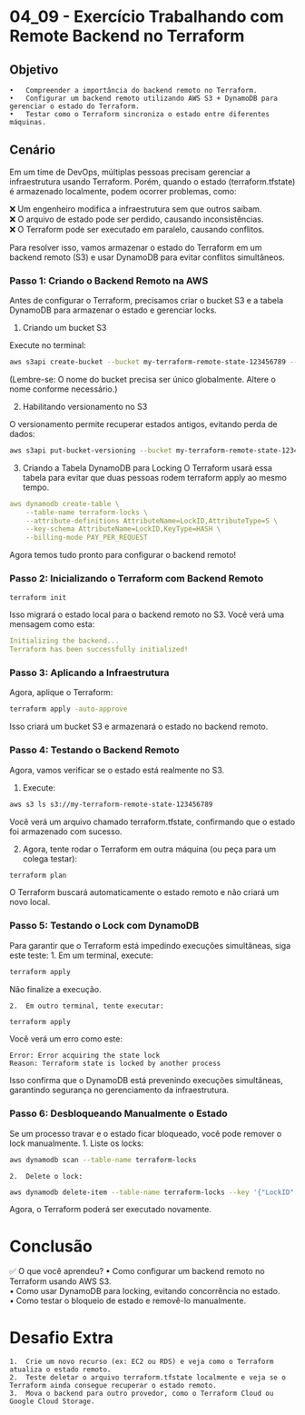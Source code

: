 # 04_09 - Exercício Trabalhando com Remote Backend no Terraform

## Objetivo
	•	Compreender a importância do backend remoto no Terraform.
	•	Configurar um backend remoto utilizando AWS S3 + DynamoDB para gerenciar o estado do Terraform.
	•	Testar como o Terraform sincroniza o estado entre diferentes máquinas.

## Cenário

Em um time de DevOps, múltiplas pessoas precisam gerenciar a infraestrutura usando Terraform. Porém, quando o estado (terraform.tfstate) é armazenado localmente, podem ocorrer problemas, como:

❌ Um engenheiro modifica a infraestrutura sem que outros saibam.  
❌ O arquivo de estado pode ser perdido, causando inconsistências.  
❌ O Terraform pode ser executado em paralelo, causando conflitos.  

Para resolver isso, vamos armazenar o estado do Terraform em um backend remoto (S3) e usar DynamoDB para evitar conflitos simultâneos.

### Passo 1: Criando o Backend Remoto na AWS

Antes de configurar o Terraform, precisamos criar o bucket S3 e a tabela DynamoDB para armazenar o estado e gerenciar locks.

1. Criando um bucket S3

Execute no terminal:
```bash
aws s3api create-bucket --bucket my-terraform-remote-state-123456789 --region us-east-1
```
(Lembre-se: O nome do bucket precisa ser único globalmente. Altere o nome conforme necessário.)

2. Habilitando versionamento no S3

O versionamento permite recuperar estados antigos, evitando perda de dados:
```bash
aws s3api put-bucket-versioning --bucket my-terraform-remote-state-123456789 --versioning-configuration Status=Enabled
```

3. Criando a Tabela DynamoDB para Locking
O Terraform usará essa tabela para evitar que duas pessoas rodem terraform apply ao mesmo tempo.
```yaml
aws dynamodb create-table \
    --table-name terraform-locks \
    --attribute-definitions AttributeName=LockID,AttributeType=S \
    --key-schema AttributeName=LockID,KeyType=HASH \
    --billing-mode PAY_PER_REQUEST
```

Agora temos tudo pronto para configurar o backend remoto!

### Passo 2: Inicializando o Terraform com Backend Remoto
```bash
terraform init
```
Isso migrará o estado local para o backend remoto no S3. Você verá uma mensagem como esta:

```yaml
Initializing the backend...
Terraform has been successfully initialized!
```

### Passo 3: Aplicando a Infraestrutura

Agora, aplique o Terraform:
```bash
terraform apply -auto-approve
```
Isso criará um bucket S3 e armazenará o estado no backend remoto.

### Passo 4: Testando o Backend Remoto

Agora, vamos verificar se o estado está realmente no S3.
1.	Execute:
```bash
aws s3 ls s3://my-terraform-remote-state-123456789
```
Você verá um arquivo chamado terraform.tfstate, confirmando que o estado foi armazenado com sucesso.  

2.	Agora, tente rodar o Terraform em outra máquina (ou peça para um colega testar):
```bash
terraform plan
```
O Terraform buscará automaticamente o estado remoto e não criará um novo local.

### Passo 5: Testando o Lock com DynamoDB

Para garantir que o Terraform está impedindo execuções simultâneas, siga este teste:
	1.	Em um terminal, execute:
```bash
terraform apply
```
Não finalize a execução.

	2.	Em outro terminal, tente executar:
```bash
terraform apply
```

Você verá um erro como este:
```
Error: Error acquiring the state lock
Reason: Terraform state is locked by another process
```
Isso confirma que o DynamoDB está prevenindo execuções simultâneas, garantindo segurança no gerenciamento da infraestrutura.

### Passo 6: Desbloqueando Manualmente o Estado

Se um processo travar e o estado ficar bloqueado, você pode remover o lock manualmente.
	1.	Liste os locks:
```bash
aws dynamodb scan --table-name terraform-locks
```

	2.	Delete o lock:
```bash
aws dynamodb delete-item --table-name terraform-locks --key '{"LockID": {"S": "terraform/terraform.tfstate-md5hash"}}'
```
Agora, o Terraform poderá ser executado novamente.

# Conclusão

✅ O que você aprendeu?
	•	Como configurar um backend remoto no Terraform usando AWS S3.  
	•	Como usar DynamoDB para locking, evitando concorrência no estado.  
	•	Como testar o bloqueio de estado e removê-lo manualmente.

# Desafio Extra

	1.	Crie um novo recurso (ex: EC2 ou RDS) e veja como o Terraform atualiza o estado remoto.  
	2.	Teste deletar o arquivo terraform.tfstate localmente e veja se o Terraform ainda consegue recuperar o estado remoto.  
	3.	Mova o backend para outro provedor, como o Terraform Cloud ou Google Cloud Storage.  

